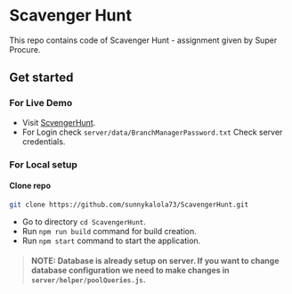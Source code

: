 # Scavenger Hunt
This repo contains code of Scavenger Hunt - assignment given by Super Procure.

## Get started
### For Live Demo
* Visit [ScvengerHunt](https://scaveng-hunt.herokuapp.com/).
* For Login check `server/data/BranchManagerPassword.txt` Check server credentials.

### For Local setup
#### Clone repo
```bash
git clone https://github.com/sunnykalola73/ScavengerHunt.git
```
* Go to directory `cd ScavengerHunt`.
* Run `npm run build` command for build creation.
* Run `npm start` command to start the application.

> #### NOTE: Database is already setup on server. If you want to change database configuration we need to make changes in `server/helper/poolQueries.js`.




